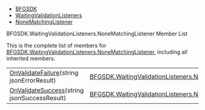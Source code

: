   - [BFGSDK](namespace_b_f_g_s_d_k.html)
  - [WaitingValidationListeners](class_b_f_g_s_d_k_1_1_waiting_validation_listeners.html)
  - [NoneMatchingListener](class_b_f_g_s_d_k_1_1_waiting_validation_listeners_1_1_none_matching_listener.html)

BFGSDK.WaitingValidationListeners.NoneMatchingListener Member List

This is the complete list of members for
[BFGSDK.WaitingValidationListeners.NoneMatchingListener](class_b_f_g_s_d_k_1_1_waiting_validation_listeners_1_1_none_matching_listener.html),
including all inherited members.

|                                                                                                                                                                     |                                                                                                                                              |        |
| ------------------------------------------------------------------------------------------------------------------------------------------------------------------- | -------------------------------------------------------------------------------------------------------------------------------------------- | ------ |
| [OnValidateFailure](class_b_f_g_s_d_k_1_1_waiting_validation_listeners_1_1_none_matching_listener.html#a67d7b8589c842a8be5bbc153e74b96a5)(string jsonErrorResult)   | [BFGSDK.WaitingValidationListeners.NoneMatchingListener](class_b_f_g_s_d_k_1_1_waiting_validation_listeners_1_1_none_matching_listener.html) | inline |
| [OnValidateSuccess](class_b_f_g_s_d_k_1_1_waiting_validation_listeners_1_1_none_matching_listener.html#ac7d9ce8a6b069acbf1bc57d385407fb7)(string jsonSuccessResult) | [BFGSDK.WaitingValidationListeners.NoneMatchingListener](class_b_f_g_s_d_k_1_1_waiting_validation_listeners_1_1_none_matching_listener.html) | inline |
